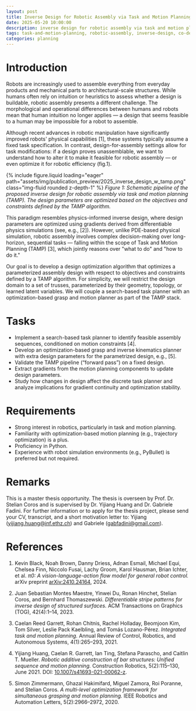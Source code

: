 ```yaml
---
layout: post
title: Inverse Design for Robotic Assembly via Task and Motion Planning
date: 2025-05-20 10:00:00
description: inverse design for robotic assembly via task and motion planning (TAMP)
tags: task-and-motion-planning, robotic-assembly, inverse-design, co-design
categories: planning
---
```


# Introduction
Robots are increasingly used to assemble everything from everyday products and mechanical parts to architectural-scale structures. While humans often rely on intuition or heuristics to assess whether a design is buildable, robotic assembly presents a different challenge. The morphological and operational differences between humans and robots mean that human intuition no longer applies — a design that seems feasible to a human may be impossible for a robot to assemble.

Although recent advances in robotic manipulation have significantly improved robots' physical capabilities [1], these systems typically assume a fixed task specification. In contrast, design-for-assembly settings allow for task modifications: if a design proves unassemblable, we want to understand how to alter it to make it feasible for robotic assembly — or even optimize it for robotic efficiency (fig.1).

{% include figure.liquid loading="eager" path="assets/img/publication_preview/2025_inverse_design_w_tamp.png" class="img-fluid rounded z-depth-1" %}
*Figure 1: Schematic pipeline of the proposed inverse design for robotic assembly via task and motion planning (TAMP). The design parameters are optimized based on the objectives and constraints defined by the TAMP algorithm.*

This paradigm resembles physics-informed inverse design, where design parameters are optimized using gradients derived from differentiable physics simulations (see, e.g., [2]). However, unlike PDE-based physical simulation, robotic assembly involves complex decision-making over long-horizon, sequential tasks — falling within the scope of Task and Motion Planning (TAMP) [3], which jointly reasons over "what to do" and "how to do it."

Our goal is to develop a design optimization algorithm that optimizes a parameterized assembly design with respect to objectives and constraints defined by a TAMP algorithm. For simplicity, we will restrict the design domain to a set of trusses, parameterized by their geometry, topology, or learned latent variables. We will couple a search-based task planner with an optimization-based grasp and motion planner as part of the TAMP stack.

# Tasks

- Implement a search-based task planner to identify feasible assembly sequences, conditioned on motion constraints [4].
- Develop an optimization-based grasp and inverse kinematics planner with extra design parameters for the parametrized design, e.g., [5].
- Validate the TAMP pipeline (“forward pass”) on a fixed design.
- Extract gradients from the motion planning components to update design parameters.
- Study how changes in design affect the discrete task planner and analyze implications for gradient continuity and optimization stability.

# Requirements

- Strong interest in robotics, particularly in task and motion planning.
- Familiarity with optimization-based motion planning (e.g., trajectory optimization) is a plus.
- Proficiency in Python.
- Experience with robot simulation environments (e.g., PyBullet) is preferred but not required.

# Remarks

This is a master thesis opportunity. The thesis is overseen by Prof. Dr. Stelian Coros and is supervised by Dr. Yijiang Huang and Dr. Gabriele Fadini. For further information or to apply for the thesis project, please send your CV, transcript, and a short motivation letter to: Yijiang ([yijiang.huang@inf.ethz.ch](mailto:yijiang.huang@inf.ethz.ch)) and Gabriele ([gabfadini@gmail.com](mailto:gabfadini@gmail.com)).

# References

1. Kevin Black, Noah Brown, Danny Driess, Adnan Esmail, Michael Equi, Chelsea Finn, Niccolo Fusai, Lachy Groom, Karol Hausman, Brian Ichter, et al. *π0: A vision-language-action flow model for general robot control.* arXiv preprint [arXiv:2410.24164](https://arxiv.org/abs/2410.24164), 2024.

2. Juan Sebastian Montes Maestre, Yinwei Du, Ronan Hinchet, Stelian Coros, and Bernhard Thomaszewski. *Differentiable stripe patterns for inverse design of structured surfaces.* ACM Transactions on Graphics (TOG), 42(4):1–14, 2023.

3. Caelan Reed Garrett, Rohan Chitnis, Rachel Holladay, Beomjoon Kim, Tom Silver, Leslie Pack Kaelbling, and Tomás Lozano-Pérez. *Integrated task and motion planning.* Annual Review of Control, Robotics, and Autonomous Systems, 4(1):265–293, 2021.

4. Yijiang Huang, Caelan R. Garrett, Ian Ting, Stefana Parascho, and Caitlin T. Mueller. *Robotic additive construction of bar structures: Unified sequence and motion planning.* Construction Robotics, 5(2):115–130, June 2021. DOI: [10.1007/s41693-021-00062-z](https://doi.org/10.1007/s41693-021-00062-z).

5. Simon Zimmermann, Ghazal Hakimifard, Miguel Zamora, Roi Poranne, and Stelian Coros. *A multi-level optimization framework for simultaneous grasping and motion planning.* IEEE Robotics and Automation Letters, 5(2):2966–2972, 2020.
